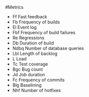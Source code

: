 #Metrics

- Ff	Fast feedback
- Fb	Frequency of builds
- El	Event log
- Fbf	Frequency of build failures
- Re	Regressions
- Db	Duration of build
- Ndbq	Number of database queries
- Lbl	Length of backlog
- L	Load
- Tc	Test coverage
- Bgc	Bug count
- Jd	Job duration
- Fc	Frequency of commits
- Blg	Baselining
- Nhf	Number of hotfixes